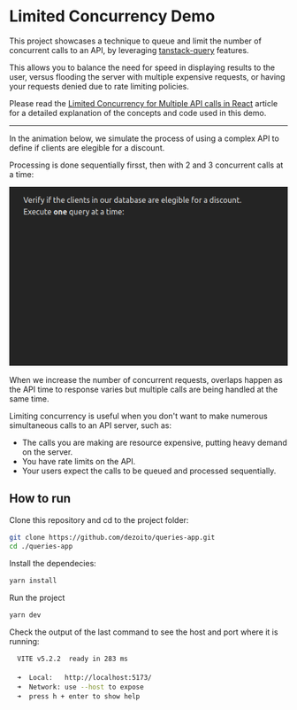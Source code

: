 # Limited Concurrency Demo

This project showcases a technique to queue and limit the number of concurrent calls to an API, by leveraging [tanstack-query](https://tanstack.com/query/latest) features.

This allows you to balance the need for speed in displaying results to the user, versus flooding the server with multiple expensive requests, or having your requests denied due to rate limiting policies.

Please read the [Limited Concurrency for Multiple API calls in React](http://dezoito.github.io/2024/03/21/react-limited-concurrency.html) article for a detailed explanation of the concepts and code used in this demo.

---

In the animation below, we simulate the process of using a complex API to define if clients are elegible for a discount.

Processing is done sequentially firsst, then with 2 and 3 concurrent calls at a time:

<img src="./images/demo.gif" alt="Demo"/>

When we increase the number of concurrent requests, overlaps happen as the API time to response varies but multiple calls are being handled at the same time.

Limiting concurrency is useful when you don't want to make numerous simultaneous calls to an API server, such as:

- The calls you are making are resource expensive, putting heavy demand on the server.
- You have rate limits on the API.
- Your users expect the calls to be queued and processed sequentially.

## How to run

Clone this repository and cd to the project folder:

```sh
git clone https://github.com/dezoito/queries-app.git
cd ./queries-app
```

Install the dependecies:

```sh
yarn install
```

Run the project

```sh
yarn dev
```

Check the output of the last command to see the host and port where it is running:

```sh
  VITE v5.2.2  ready in 283 ms

  ➜  Local:   http://localhost:5173/
  ➜  Network: use --host to expose
  ➜  press h + enter to show help
```
